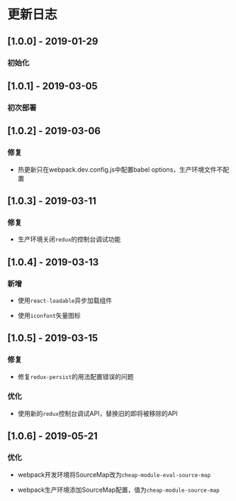 # 更新日志

## [1.0.0] - 2019-01-29

### 初始化

## [1.0.1] - 2019-03-05

### 初次部署

## [1.0.2] - 2019-03-06

### 修复

* 热更新只在webpack.dev.config.js中配置babel options，生产环境文件不配置

## [1.0.3] - 2019-03-11

### 修复

* 生产环境关闭`redux`的控制台调试功能

## [1.0.4] - 2019-03-13

### 新增

* 使用`react-loadable`异步加载组件

* 使用`iconfont`矢量图标

## [1.0.5] - 2019-03-15

### 修复

* 修复`redux-persist`的用法配置错误的问题

### 优化

* 使用新的`redux`控制台调试API，替换旧的即将被移除的API

## [1.0.6] - 2019-05-21

### 优化

* webpack开发环境将SourceMap改为`cheap-module-eval-source-map`

* webpack生产环境添加SourceMap配置，值为`cheap-module-source-map`